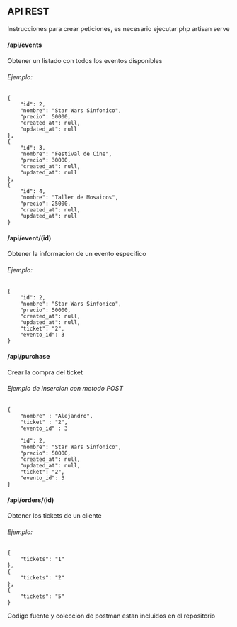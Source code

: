 ## API REST

<p> Instrucciones para crear peticiones, es necesario ejecutar php artisan serve </p>

#### /api/events
Obtener un listado con todos los eventos disponibles
###### *Ejemplo*:

	{
        "id": 2,
        "nombre": "Star Wars Sinfonico",
        "precio": 50000,
        "created_at": null,
        "updated_at": null
    },
    {
        "id": 3,
        "nombre": "Festival de Cine",
        "precio": 30000,
        "created_at": null,
        "updated_at": null
    },
    {
        "id": 4,
        "nombre": "Taller de Mosaicos",
        "precio": 25000,
        "created_at": null,
        "updated_at": null
	}

#### /api/event/(id)

Obtener la informacion de un evento especifico
###### *Ejemplo*:

	{
		"id": 2,
		"nombre": "Star Wars Sinfonico",
		"precio": 50000,
		"created_at": null,
		"updated_at": null,
		"ticket": "2",
		"evento_id": 3
	}

#### /api/purchase

Crear la compra del ticket
###### *Ejemplo de insercion con metodo POST*
	{
		"nombre" : "Alejandro",
		"ticket" : "2",
		"evento_id" : 3
		
		"id": 2,
		"nombre": "Star Wars Sinfonico",
		"precio": 50000,
		"created_at": null,
		"updated_at": null,
		"ticket": "2",
		"evento_id": 3
	}

#### /api/orders/(id)

Obtener los tickets de un cliente
###### *Ejemplo*:

	{
        "tickets": "1"
    },
    {
        "tickets": "2"
    },
    {
        "tickets": "5"
	}

<p> Codigo fuente y coleccion de postman estan incluidos en el repositorio </p>
